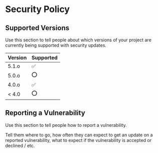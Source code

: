# Security Policy

## Supported Versions

Use this section to tell people about which versions of your project are
currently being supported with security updates.

| Version | Supported          |
| ------- | ------------------ |
| 5.1.o   | :white_check_mark: |
| 5.0.o   | :o:                |
| 4.0.o   | :white_check_mark: |
| < 4.0   | :o:                |

## Reporting a Vulnerability

Use this section to tell people how to report a vulnerability.

Tell them where to go, how often they can expect to get an update on a
reported vulnerability, what to expect if the vulnerability is accepted or
declined / etc.
